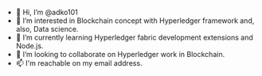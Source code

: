 - 👋 Hi, I’m @adko101
- 👀 I’m interested in Blockchain concept with Hyperledger framework and, also, Data science.  
- 🌱 I’m currently learning Hyperledger fabric development extensions and Node.js.
- 💞️ I’m looking to collaborate on Hyperledger work in Blockchain.
- 📫 I'm reachable on my email address.

<!---
adko101/adko101 is a ✨ special ✨ repository because its `README.md` (this file) appears on your GitHub profile.
You can click the Preview link to take a look at your changes.
--->
